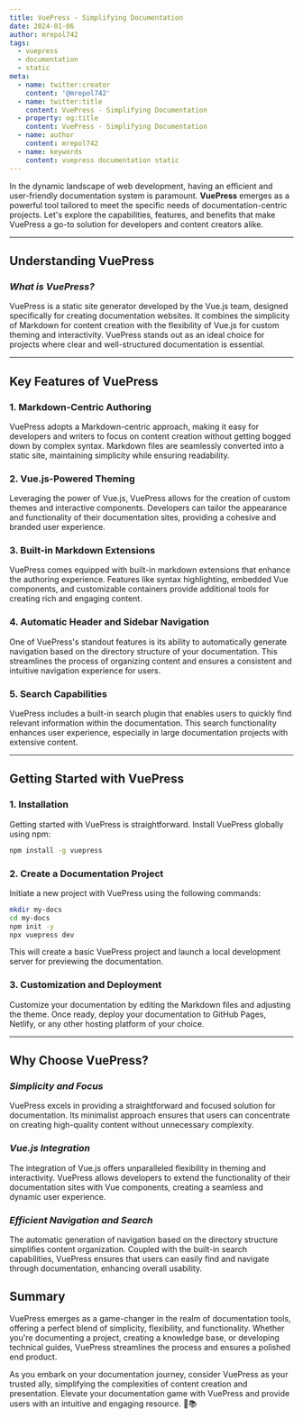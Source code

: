 ```yaml
---
title: VuePress - Simplifying Documentation
date: 2024-01-06
author: mrepol742
tags:
  - vuepress
  - documentation
  - static
meta:
  - name: twitter:creator
    content: '@mrepol742'
  - name: twitter:title
    content: VuePress - Simplifying Documentation
  - property: og:title
    content: VuePress - Simplifying Documentation
  - name: author
    content: mrepol742
  - name: keywords
    content: vuepress documentation static
---
```


In the dynamic landscape of web development, having an efficient and user-friendly documentation system is paramount. **VuePress** emerges as a powerful tool tailored to meet the specific needs of documentation-centric projects. Let's explore the capabilities, features, and benefits that make VuePress a go-to solution for developers and content creators alike.

---

## **Understanding VuePress**

### *What is VuePress?*

VuePress is a static site generator developed by the Vue.js team, designed specifically for creating documentation websites. It combines the simplicity of Markdown for content creation with the flexibility of Vue.js for custom theming and interactivity. VuePress stands out as an ideal choice for projects where clear and well-structured documentation is essential.

---

## **Key Features of VuePress**

### 1. **Markdown-Centric Authoring**

VuePress adopts a Markdown-centric approach, making it easy for developers and writers to focus on content creation without getting bogged down by complex syntax. Markdown files are seamlessly converted into a static site, maintaining simplicity while ensuring readability.

### 2. **Vue.js-Powered Theming**

Leveraging the power of Vue.js, VuePress allows for the creation of custom themes and interactive components. Developers can tailor the appearance and functionality of their documentation sites, providing a cohesive and branded user experience.

### 3. **Built-in Markdown Extensions**

VuePress comes equipped with built-in markdown extensions that enhance the authoring experience. Features like syntax highlighting, embedded Vue components, and customizable containers provide additional tools for creating rich and engaging content.

### 4. **Automatic Header and Sidebar Navigation**

One of VuePress's standout features is its ability to automatically generate navigation based on the directory structure of your documentation. This streamlines the process of organizing content and ensures a consistent and intuitive navigation experience for users.

### 5. **Search Capabilities**

VuePress includes a built-in search plugin that enables users to quickly find relevant information within the documentation. This search functionality enhances user experience, especially in large documentation projects with extensive content.

---

## **Getting Started with VuePress**

### 1. **Installation**

Getting started with VuePress is straightforward. Install VuePress globally using npm:

```bash
npm install -g vuepress
```

### 2. **Create a Documentation Project**

Initiate a new project with VuePress using the following commands:

```bash
mkdir my-docs
cd my-docs
npm init -y
npx vuepress dev
```

This will create a basic VuePress project and launch a local development server for previewing the documentation.

### 3. **Customization and Deployment**

Customize your documentation by editing the Markdown files and adjusting the theme. Once ready, deploy your documentation to GitHub Pages, Netlify, or any other hosting platform of your choice.

---

## **Why Choose VuePress?**

### *Simplicity and Focus*

VuePress excels in providing a straightforward and focused solution for documentation. Its minimalist approach ensures that users can concentrate on creating high-quality content without unnecessary complexity.

### *Vue.js Integration*

The integration of Vue.js offers unparalleled flexibility in theming and interactivity. VuePress allows developers to extend the functionality of their documentation sites with Vue components, creating a seamless and dynamic user experience.

### *Efficient Navigation and Search*

The automatic generation of navigation based on the directory structure simplifies content organization. Coupled with the built-in search capabilities, VuePress ensures that users can easily find and navigate through documentation, enhancing overall usability.

## **Summary**

VuePress emerges as a game-changer in the realm of documentation tools, offering a perfect blend of simplicity, flexibility, and functionality. Whether you're documenting a project, creating a knowledge base, or developing technical guides, VuePress streamlines the process and ensures a polished end product.

As you embark on your documentation journey, consider VuePress as your trusted ally, simplifying the complexities of content creation and presentation. Elevate your documentation game with VuePress and provide users with an intuitive and engaging resource. 🚀📚